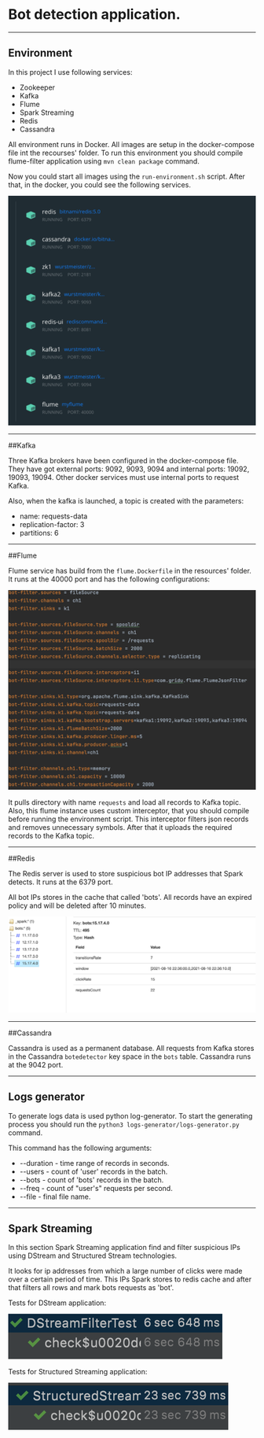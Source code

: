 # Bot detection application.

---

## Environment

In this project I use following services:

- Zookeeper 
- Kafka
- Flume
- Spark Streaming
- Redis
- Cassandra

All environment runs in Docker. 
All images are setup in the docker-compose file int the recourses' folder.
To run this environment you should compile flume-filter application using
`mvn clean package` command. 

Now you could start all images using the `run-environment.sh` script. 
After that, in the docker, you could see the following services.

![img.png](screens/docker-env.png?raw=true "Docker")

---

##Kafka

Three Kafka brokers have been configured in the docker-compose file.
They have got external ports: 9092, 9093, 9094 and internal ports: 19092, 19093, 19094.
Other docker services must use internal ports to request Kafka.

Also, when the kafka is launched, a topic is created with the parameters:

- name: requests-data
- replication-factor: 3
- partitions: 6

---

##Flume

Flume service has build from the `flume.Dockerfile` in the resources' folder.
It runs at the 40000 port and has the following configurations:

![img.png](screens/flume-conf.png?raw=true "Flume")

It pulls directory with name `requests` and load all records to Kafka topic.
Also, this flume instance uses custom interceptor, that you should compile before running the environment script.
This interceptor filters json records and removes unnecessary symbols.
After that it uploads the required records to the Kafka topic.

---

##Redis

The Redis server is used to store suspicious bot IP addresses that Spark detects.
It runs at the 6379 port.

All bot IPs stores in the cache that called 'bots'. All records have
an expired policy and will be deleted after 10 minutes.

![img.png](screens/redis-recs.png?raw=true "Redis")

---

##Cassandra

Cassandra is used as a permanent database. 
All requests from Kafka stores in the Cassandra `botedetector` key space in the `bots` table.
Cassandra runs at the 9042 port.

---

## Logs generator

To generate logs data is used python log-generator.
To start the generating process you 
should run the `python3 logs-generator/logs-generator.py` command.

This command has the following arguments:

- --duration - time range of records in seconds.
- --users - count of 'user' records in the batch.
- --bots - count of 'bots' records in the batch.
- --freq - count of "user's" requests per second.
- --file - final file name.

---

## Spark Streaming

In this section Spark Streaming application find and filter
suspicious IPs using DStream and Structured Stream technologies.

It looks for ip addresses from which a large number of clicks were made over a certain period of time.
This IPs Spark stores to redis cache and after that filters all rows and mark bots requests as 'bot'.

Tests for DStream application:

![img.png](screens/DStreamTests.png?raw=true "Triggered dag")

Tests for Structured Streaming application:

![img.png](screens/struct-test.png?raw=true "Triggered dag")